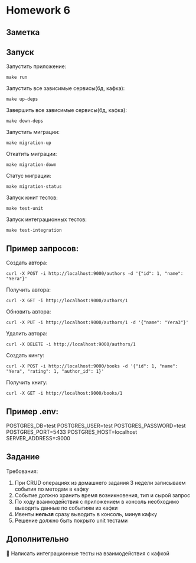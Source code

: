 # Homework 6

## Заметка



## Запуск

Запустить приложение:

``make run``

Запустить все зависимые сервисы(бд, кафка):

``make up-deps``

Завершить все зависимые сервисы(бд, кафка):

``make down-deps``

Запустить миграции:

``make migration-up``

Откатить миграции:

``make migration-down``

Статус миграции:

``make migration-status``

Запуск юнит тестов:

``make test-unit``

Запуск интеграционных тестов:

``make test-integration``

## Пример запросов:

Создать автора:

``curl -X POST -i http://localhost:9000/authors -d '{"id": 1, "name": "Yera"}'``

Получить автора:

``curl -X GET -i http://localhost:9000/authors/1``

Обновить автора:

``curl -X PUT -i http://localhost:9000/authors/1 -d '{"name": "Yera3"}'``

Удалить автора:

``curl -X DELETE -i http://localhost:9000/authors/1``

Создать кингу:

``curl -X POST -i http://localhost:9000/books -d '{"id": 1, "name": "Yera", "rating": 1, "author_id": 1}'``

Получить книгу:

``curl -X GET -i http://localhost:9000/books/1``

## Пример .env:

POSTGRES_DB=test
POSTGRES_USER=test
POSTGRES_PASSWORD=test
POSTGRES_PORT=5433
POSTGRES_HOST=localhost
SERVER_ADDRESS=:9000

## Задание

Требования:
1) При CRUD операциях из домашнего задания 3 недели записываем события по методам в кафку
2) Событие должно хранить время возникновения, тип и сырой запрос
3) По ходу взаимодействия с приложением в консоль необходимо выводить данные по событиям из кафки 
4) Ивенты **нельзя** сразу выводить в консоль, минуя кафку
5) Решение должно быть покрыто unit тестами

## Дополнительно
💎 Написать интеграционные тесты на взаимодействия с кафкой

